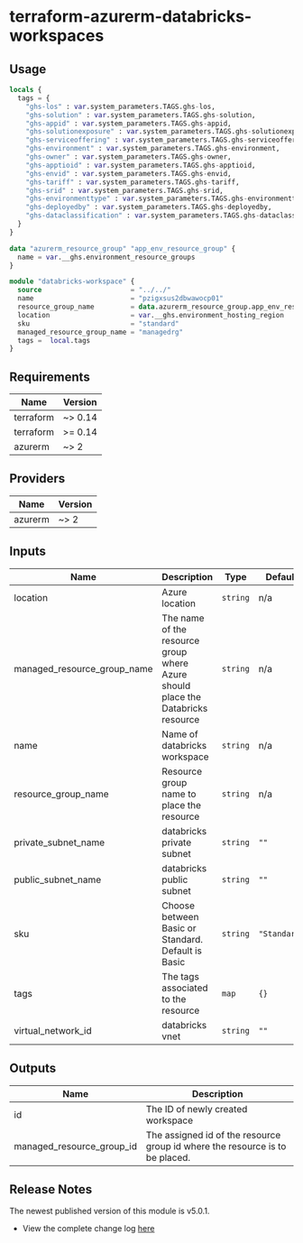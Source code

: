 # terraform-azurerm-databricks-workspaces

## Usage
``` terraform
locals {
  tags = {
    "ghs-los" : var.system_parameters.TAGS.ghs-los,
    "ghs-solution" : var.system_parameters.TAGS.ghs-solution,
    "ghs-appid" : var.system_parameters.TAGS.ghs-appid,
    "ghs-solutionexposure" : var.system_parameters.TAGS.ghs-solutionexposure,
    "ghs-serviceoffering" : var.system_parameters.TAGS.ghs-serviceoffering,
    "ghs-environment" : var.system_parameters.TAGS.ghs-environment,
    "ghs-owner" : var.system_parameters.TAGS.ghs-owner,
    "ghs-apptioid" : var.system_parameters.TAGS.ghs-apptioid,
    "ghs-envid" : var.system_parameters.TAGS.ghs-envid,
    "ghs-tariff" : var.system_parameters.TAGS.ghs-tariff,
    "ghs-srid" : var.system_parameters.TAGS.ghs-srid,
    "ghs-environmenttype" : var.system_parameters.TAGS.ghs-environmenttype,
    "ghs-deployedby" : var.system_parameters.TAGS.ghs-deployedby,
    "ghs-dataclassification" : var.system_parameters.TAGS.ghs-dataclassification
  }
}

data "azurerm_resource_group" "app_env_resource_group" {
  name = var.__ghs.environment_resource_groups
}

module "databricks-workspace" {
  source                      = "../../"
  name                        = "pzigxsus2dbwawocp01"
  resource_group_name         = data.azurerm_resource_group.app_env_resource_group.name
  location                    = var.__ghs.environment_hosting_region
  sku                         = "standard"
  managed_resource_group_name = "managedrg"
  tags =  local.tags
}

```

## Requirements

| Name | Version |
|------|---------|
| terraform | ~> 0.14 |
| terraform | >= 0.14 |
| azurerm | ~> 2 |

## Providers

| Name | Version |
|------|---------|
| azurerm | ~> 2 |

## Inputs

| Name | Description | Type | Default | Required |
|------|-------------|------|---------|:--------:|
| location | Azure location | `string` | n/a | yes |
| managed\_resource\_group\_name | The name of the resource group where Azure should place the Databricks resource | `string` | n/a | yes |
| name | Name of databricks workspace | `string` | n/a | yes |
| resource\_group\_name | Resource group name to place the resource | `string` | n/a | yes |
| private\_subnet\_name | databricks private subnet | `string` | `""` | no |
| public\_subnet\_name | databricks public subnet | `string` | `""` | no |
| sku | Choose between Basic or Standard. Default is Basic | `string` | `"Standard"` | no |
| tags | The tags associated to the resource | `map` | `{}` | no |
| virtual\_network\_id | databricks vnet | `string` | `""` | no |

## Outputs

| Name | Description |
|------|-------------|
| id | The ID of newly created workspace |
| managed\_resource\_group\_id | The assigned id of the resource group id where the resource is to be placed. |

## Release Notes

The newest published version of this module is v5.0.1.

- View the complete change log [here](./changelog.md)
